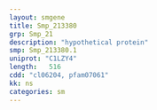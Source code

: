 ```yaml
---
layout: smgene
title: Smp_213380
grp: Smp_21
description: "hypothetical protein"
smp: Smp_213380.1
uniprot: "C1LZY4"
length:   516
cdd: "cl06204, pfam07061"
kk: ns
categories: sm
---
```

